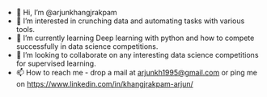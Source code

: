 - 👋 Hi, I’m @arjunkhangjrakpam
- 👀 I’m interested in crunching data and automating tasks with various tools.
- 🌱 I’m currently learning Deep learning with python and how to compete successfully in data science competitions.
- 💞️ I’m looking to collaborate on any interesting data science competitions for supervised learning.
- 📫 How to reach me - drop a mail at arjunkh1995@gmail.com or ping me on https://www.linkedin.com/in/khangjrakpam-arjun/

<!---
arjunkhangjrakpam/arjunkhangjrakpam is a ✨ special ✨ repository because its `README.md` (this file) appears on your GitHub profile.
You can click the Preview link to take a look at your changes.
--->
